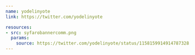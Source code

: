 ```yaml
---
name: yodelinyote
link: https://twitter.com/yodelinyote

resources:
- src: syfarobannercomm.png
  params:
    source: https://twitter.com/yodelinyote/status/1158159914914787328
---
```

